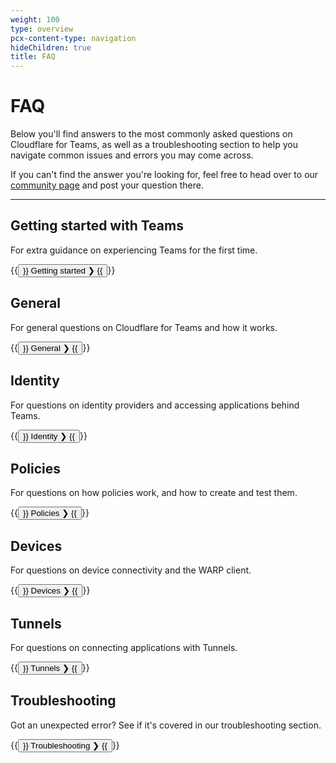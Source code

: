 ```yaml
---
weight: 100
type: overview
pcx-content-type: navigation
hideChildren: true
title: FAQ
---
```


# FAQ

<ContentColumn>

Below you'll find answers to the most commonly asked questions on Cloudflare for Teams, as well as a troubleshooting section to help you navigate common issues and errors you may come across.

If you can't find the answer you're looking for, feel free to head over to our [community page](https://community.cloudflare.com/) and post your question there.

</ContentColumn>

---

## Getting started with Teams

For extra guidance on experiencing Teams for the first time.

{{<button type="primary" href="/faq/teams-getting-started-faq/">}}
  Getting started ❯
{{</button>}}

## General

For general questions on Cloudflare for Teams and how it works.

{{<button type="primary" href="/faq/teams-general-faq/">}}
  General ❯
{{</button>}}

## Identity

For questions on identity providers and accessing applications behind Teams.

{{<button type="primary" href="/faq/teams-authentication-faq/">}}
  Identity ❯
{{</button>}}

## Policies

For questions on how policies work, and how to create and test them.

{{<button type="primary" href="/faq/teams-policies-faq/">}}
  Policies ❯
{{</button>}}

## Devices

For questions on device connectivity and the WARP client.

{{<button type="primary" href="/faq/teams-devices-faq/">}}
  Devices ❯
{{</button>}}

## Tunnels

For questions on connecting applications with Tunnels.

{{<button type="primary" href="/faq/cloudflare-tunnels-faq/">}}
  Tunnels ❯
{{</button>}}

## Troubleshooting

Got an unexpected error? See if it's covered in our troubleshooting section.

{{<button type="primary" href="/faq/teams-troubleshooting/">}}
  Troubleshooting ❯
{{</button>}}